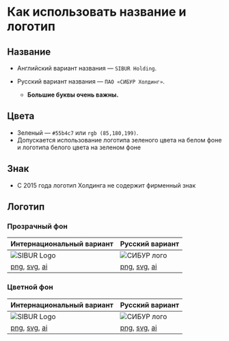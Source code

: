 Как использовать название и логотип
======

Название
------
* Английский вариант названия —  `SIBUR Holding`.
* Русский вариант названия — `ПАО «СИБУР Холдинг»`.

  * **Большие буквы очень важны.**
  
Цвета
------
* Зеленый — `#55b4c7` или `rgb (85,180,199)`.
* Допускается использование логотипа зеленого цвета на белом фоне и логотипа белого цвета на зеленом фоне

Знак
------
* С 2015 года логотип Холдинга не содержит фирменный знак

Логотип
------

### Прозрачный фон

| Интернациональный вариант | Русский вариант |
| --- | --- |
| <img src="" alt="SIBUR Logo"> | <img src="" alt="СИБУР лого"> |
| [png](https://.png), [svg](https://.svg), [ai](https://.ai) | [png](https://.png), [svg](https://.svg), [ai](https://.ai) |

### Цветной фон

| Интернациональный вариант | Русский вариант |
| --- | --- |
| <img src="" alt="SIBUR Logo"> | <img src="" alt="СИБУР лого"> |
| [png](https://.png), [svg](https://.svg), [ai](https://.ai) | [png](https://.png), [svg](https://.svg), [ai](https://.ai) |
